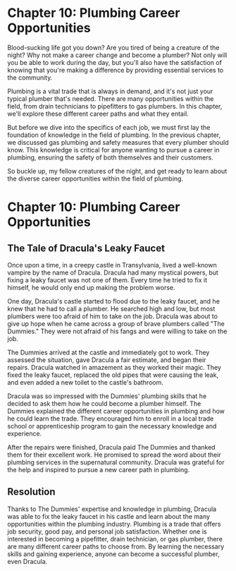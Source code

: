 # Chapter 10: Plumbing Career Opportunities 
Blood-sucking life got you down? Are you tired of being a creature of the night? Why not make a career change and become a plumber? Not only will you be able to work during the day, but you'll also have the satisfaction of knowing that you're making a difference by providing essential services to the community. 

Plumbing is a vital trade that is always in demand, and it's not just your typical plumber that's needed. There are many opportunities within the field, from drain technicians to pipefitters to gas plumbers. In this chapter, we'll explore these different career paths and what they entail. 

But before we dive into the specifics of each job, we must first lay the foundation of knowledge in the field of plumbing. In the previous chapter, we discussed gas plumbing and safety measures that every plumber should know. This knowledge is critical for anyone wanting to pursue a career in plumbing, ensuring the safety of both themselves and their customers. 

So buckle up, my fellow creatures of the night, and get ready to learn about the diverse career opportunities within the field of plumbing.
# Chapter 10: Plumbing Career Opportunities

## The Tale of Dracula's Leaky Faucet

Once upon a time, in a creepy castle in Transylvania, lived a well-known vampire by the name of Dracula. Dracula had many mystical powers, but fixing a leaky faucet was not one of them. Every time he tried to fix it himself, he would only end up making the problem worse.  

One day, Dracula's castle started to flood due to the leaky faucet, and he knew that he had to call a plumber. He searched high and low, but most plumbers were too afraid of him to take on the job. Dracula was about to give up hope when he came across a group of brave plumbers called "The Dummies." They were not afraid of his fangs and were willing to take on the job.

The Dummies arrived at the castle and immediately got to work. They assessed the situation, gave Dracula a fair estimate, and began their repairs. Dracula watched in amazement as they worked their magic. They fixed the leaky faucet, replaced the old pipes that were causing the leak, and even added a new toilet to the castle's bathroom.

Dracula was so impressed with the Dummies' plumbing skills that he decided to ask them how he could become a plumber himself. The Dummies explained the different career opportunities in plumbing and how he could learn the trade. They encouraged him to enroll in a local trade school or apprenticeship program to gain the necessary knowledge and experience.

After the repairs were finished, Dracula paid The Dummies and thanked them for their excellent work. He promised to spread the word about their plumbing services in the supernatural community. Dracula was grateful for the help and inspired to pursue a new career path in plumbing.

## Resolution

Thanks to The Dummies' expertise and knowledge in plumbing, Dracula was able to fix the leaky faucet in his castle and learn about the many opportunities within the plumbing industry. Plumbing is a trade that offers job security, good pay, and personal job satisfaction. Whether one is interested in becoming a pipefitter, drain technician, or gas plumber, there are many different career paths to choose from. By learning the necessary skills and gaining experience, anyone can become a successful plumber, even Dracula.